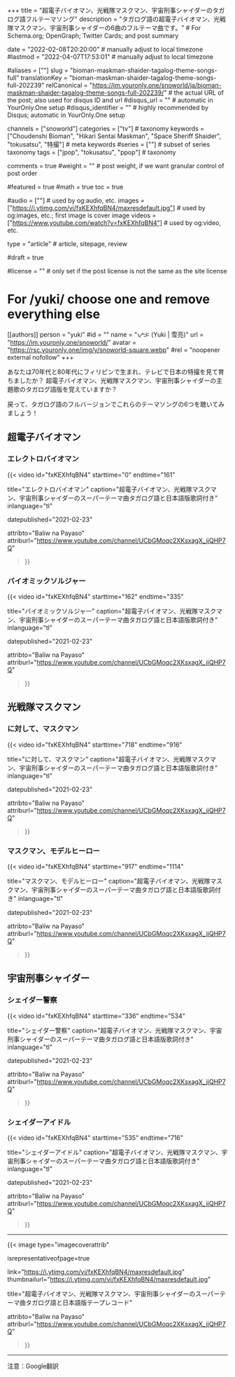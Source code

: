 +++
title = "超電子バイオマン、光戦隊マスクマン、宇宙刑事シャイダーのタガログ語フルテーマソング"
description = "タガログ語の超電子バイオマン、光戦隊マスクマン、宇宙刑事シャイダーの6曲のフルテーマ曲です。"                                                    # For Schema.org; OpenGraph; Twitter Cards; and post summary

date = "2022-02-08T20:20:00"                                        # manually adjust to local timezone
#lastmod = "2022-04-07T17:53:01"                                     # manually adjust to local timezone

#aliases = [""]
slug = "bioman-maskman-shaider-tagalog-theme-songs-full"
translationKey = "bioman-maskman-shaider-tagalog-theme-songs-full-202239"
relCanonical = "https://im.youronly.one/snoworld/ja/bioman-maskman-shaider-tagalog-theme-songs-full-202239/"                                                   # the actual URL of the post; also used for disqus ID and url
#disqus_url = ""                                                    # automatic in YourOnly.One setup
#disqus_identifier = ""                                             # highly recommended by Disqus; automatic in YourOnly.One setup

channels = ["snoworld"]
categories = ["tv"]                                                   # taxonomy
keywords = ["Choudenshi Bioman", "Hikari Sentai Maskman", "Space Sheriff Shaider", "tokusatsu", "特撮"]                                                     # meta keywords
#series = [""]                                                       # subset of series taxonomy
tags = ["jpop", "tokusatsu", "ppop"]                                                         # taxonomy

comments = true
#weight = ""                                                        # post weight, if we want granular control of post order

#featured = true
#math = true
toc = true

#audio = [""]                                                        # used by og:audio, etc.
images = ["https://i.ytimg.com/vi/fxKEXhfqBN4/maxresdefault.jpg"]                                                       # used by og:images, etc.; first image is cover image
videos = ["https://www.youtube.com/watch?v=fxKEXhfqBN4"]                                                       # used by og:video, etc.

type = "article"                                                           # article, sitepage, review

#draft = true

#license = ""                                                       # only set if the post license is not the same as the site license

# For /yuki/ choose one and remove everything else
[[authors]]
  person = "yuki"
  #id = ""
  name = "ᜌᜓᜃᜒ (Yuki | 雪亮)"
  url = "https://im.youronly.one/snoworld/"
  avatar = "https://rsc.youronly.one/img/y/snoworld-square.webp"
  #rel = "noopener external nofollow"
+++

あなたは70年代と80年代にフィリピンで生まれ、テレビで日本の特撮を見て育ちましたか？ 超電子バイオマン、光戦隊マスクマン、宇宙刑事シャイダーの主題歌のタガログ語版を覚えていますか？

戻って、タガログ語のフルバージョンでこれらのテーマソングの6つを聴いてみましょう！

<!--more-->

## 超電子バイオマン
### エレクトロバイオマン

{{< video
  id="fxKEXhfqBN4"
  starttime="0"
  endtime="161"

  title="エレクトロバイオマン"
  caption="超電子バイオマン、光戦隊マスクマン、宇宙刑事シャイダーのスーパーテーマ曲タガログ語と日本語版歌詞付き"
  inlanguage="tl"

  datepublished="2021-02-23"

  attribto="Baliw na Payaso"
  attriburl="https://www.youtube.com/channel/UCbGMoqc2XKsxagX_jiQHP7Q"
>}}

### バイオミックソルジャー

{{< video
  id="fxKEXhfqBN4"
  starttime="162"
  endtime="335"

  title="バイオミックソルジャー"
  caption="超電子バイオマン、光戦隊マスクマン、宇宙刑事シャイダーのスーパーテーマ曲タガログ語と日本語版歌詞付き"
  inlanguage="tl"

  datepublished="2021-02-23"

  attribto="Baliw na Payaso"
  attriburl="https://www.youtube.com/channel/UCbGMoqc2XKsxagX_jiQHP7Q"
>}}

## 光戦隊マスクマン
### に対して、マスクマン

{{< video
  id="fxKEXhfqBN4"
  starttime="718"
  endtime="916"

  title="に対して、マスクマン"
  caption="超電子バイオマン、光戦隊マスクマン、宇宙刑事シャイダーのスーパーテーマ曲タガログ語と日本語版歌詞付き"
  inlanguage="tl"

  datepublished="2021-02-23"

  attribto="Baliw na Payaso"
  attriburl="https://www.youtube.com/channel/UCbGMoqc2XKsxagX_jiQHP7Q"
>}}

### マスクマン、モデルヒーロー

{{< video
  id="fxKEXhfqBN4"
  starttime="917"
  endtime="1114"

  title="マスクマン、モデルヒーロー"
  caption="超電子バイオマン、光戦隊マスクマン、宇宙刑事シャイダーのスーパーテーマ曲タガログ語と日本語版歌詞付き"
  inlanguage="tl"

  datepublished="2021-02-23"

  attribto="Baliw na Payaso"
  attriburl="https://www.youtube.com/channel/UCbGMoqc2XKsxagX_jiQHP7Q"
>}}

## 宇宙刑事シャイダー
### シェイダー警察

{{< video
  id="fxKEXhfqBN4"
  starttime="336"
  endtime="534"

  title="シェイダー警察"
  caption="超電子バイオマン、光戦隊マスクマン、宇宙刑事シャイダーのスーパーテーマ曲タガログ語と日本語版歌詞付き"
  inlanguage="tl"

  datepublished="2021-02-23"

  attribto="Baliw na Payaso"
  attriburl="https://www.youtube.com/channel/UCbGMoqc2XKsxagX_jiQHP7Q"
>}}

### シェイダーアイドル

{{< video
  id="fxKEXhfqBN4"
  starttime="535"
  endtime="716"

  title="シェイダーアイドル"
  caption="超電子バイオマン、光戦隊マスクマン、宇宙刑事シャイダーのスーパーテーマ曲タガログ語と日本語版歌詞付き"
  inlanguage="tl"

  datepublished="2021-02-23"

  attribto="Baliw na Payaso"
  attriburl="https://www.youtube.com/channel/UCbGMoqc2XKsxagX_jiQHP7Q"
>}}

-------

{{< image
  type="imagecoverattrib"

  isrepresentativeofpage=true

  link="https://i.ytimg.com/vi/fxKEXhfqBN4/maxresdefault.jpg"
  thumbnailurl="https://i.ytimg.com/vi/fxKEXhfqBN4/maxresdefault.jpg"

  title="超電子バイオマン、光戦隊マスクマン、宇宙刑事シャイダーのスーパーテーマ曲タガログ語と日本語版テープレコード"

  attribto="Baliw na Payaso"
  attriburl="https://www.youtube.com/channel/UCbGMoqc2XKsxagX_jiQHP7Q"
>}}

-------

注意：Google翻訳

